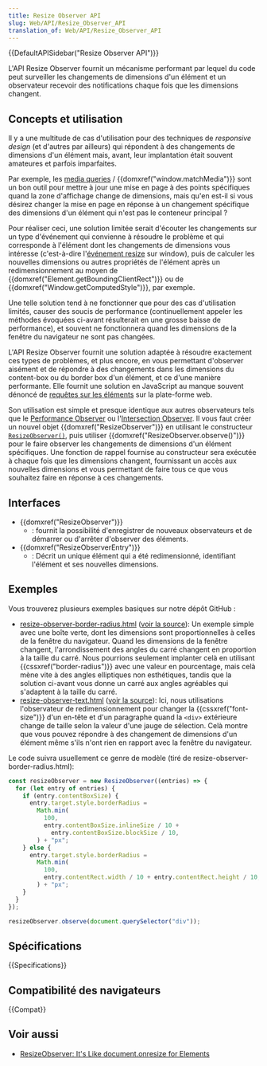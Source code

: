```yaml
---
title: Resize Observer API
slug: Web/API/Resize_Observer_API
translation_of: Web/API/Resize_Observer_API
---
```


{{DefaultAPISidebar("Resize Observer API")}}

L'API Resize Observer fournit un mécanisme performant par lequel du code peut surveiller les changements de dimensions d'un élément et un observateur recevoir des notifications chaque fois que les dimensions changent.

## Concepts et utilisation

Il y a une multitude de cas d'utilisation pour des techniques de _responsive design_ (et d'autres par ailleurs) qui répondent à des changements de dimensions d'un élément mais, avant, leur implantation était souvent amateures et parfois imparfaites.

Par exemple, les [media queries](/fr/docs/Web/CSS/Media_Queries) / {{domxref("window.matchMedia")}} sont un bon outil pour mettre à jour une mise en page à des points spécifiques quand la zone d'affichage change de dimensions, mais qu'en est-il si vous désirez changer la mise en page en réponse à un changement spécifique des dimensions d'un élément qui n'est pas le conteneur principal ?

Pour réaliser ceci, une solution limitée serait d'écouter les changements sur un type d'événement qui convienne à résoudre le problème et qui corresponde à l'élément dont les changements de dimensions vous intéresse (c'est-à-dire l'[événement resize](/fr/docs/Web/API/Window/resize_event) sur window), puis de calculer les nouvelles dimensions ou autres propriétés de l'élément après un redimensionnement au moyen de {{domxref("Element.getBoundingClientRect")}} ou de {{domxref("Window.getComputedStyle")}}, par exemple.

Une telle solution tend à ne fonctionner que pour des cas d'utilisation limités, causer des soucis de performance (continuellement appeler les méthodes évoquées ci-avant résulterait en une grosse baisse de performance), et souvent ne fonctionnera quand les dimensions de la fenêtre du navigateur ne sont pas changées.

L'API Resize Observer fournit une solution adaptée à résoudre exactement ces types de problèmes, et plus encore, en vous permettant d'observer aisément et de répondre à des changements dans les dimensions du content-box ou du border box d'un élément, et ce d'une manière performante. Elle fournit une solution en JavaScript au manque souvent dénoncé de [requêtes sur les éléments](https://www.xanthir.com/b4PR0) sur la plate-forme web.

Son utilisation est simple et presque identique aux autres observateurs tels que le [Performance Observer](/fr/docs/Web/API/PerformanceObserver) ou l'[Intersection Observer](/fr/docs/Web/API/Intersection_Observer_API). Il vous faut créer un nouvel objet {{domxref("ResizeObserver")}} en utilisant le constructeur [`ResizeObserver()`](/fr/docs/Web/API/ResizeObserver/ResizeObserver), puis utiliser {{domxref("ResizeObserver.observe()")}} pour le faire observer les changements de dimensions d'un élément spécifiques. Une fonction de rappel fournise au constructeur sera exécutée à chaque fois que les dimensions changent, fournissant un accès aux nouvelles dimensions et vous permettant de faire tous ce que vous souhaitez faire en réponse à ces changements.

## Interfaces

- {{domxref("ResizeObserver")}}
  - : fournit la possibilité d'enregistrer de nouveaux observateurs et de démarrer ou d'arrêter d'observer des éléments.
- {{domxref("ResizeObserverEntry")}}
  - : Décrit un unique élément qui a été redimensionné, identifiant l'élément et ses nouvelles dimensions.

## Exemples

Vous trouverez plusieurs exemples basiques sur notre dépôt GitHub :

- [resize-observer-border-radius.html](https://mdn.github.io/dom-examples/resize-observer/resize-observer-border-radius.html) ([voir la source](https://github.com/mdn/dom-examples/blob/master/resize-observer/resize-observer-border-radius.html)): Un exemple simple avec une boîte verte, dont les dimensions sont proportionnelles à celles de la fenêtre du navigateur. Quand les dimensions de la fenêtre changent, l'arrondissement des angles du carré changent en proportion à la taille du carré. Nous pourrions seulement implanter celà en utilisant {{cssxref("border-radius")}} avec une valeur en pourcentage, mais celà mène vite à des angles elliptiques non esthétiques, tandis que la solution ci-avant vous donne un carré aux angles agréables qui s'adaptent à la taille du carré.
- [resize-observer-text.html](https://mdn.github.io/dom-examples/resize-observer/resize-observer-text.html) ([voir la source](https://github.com/mdn/dom-examples/blob/master/resize-observer/resize-observer-text.html)): Ici, nous utilisations l'observateur de redimensionnement pour changer la {{cssxref("font-size")}} d'un en-tête et d'un paragraphe quand la `<div>` extérieure change de taille selon la valeur d'une jauge de sélection. Celà montre que vous pouvez répondre à des changement de dimensions d'un élément même s'ils n'ont rien en rapport avec la fenêtre du navigateur.

Le code suivra usuellement ce genre de modèle (tiré de resize-observer-border-radius.html):

```js
const resizeObserver = new ResizeObserver((entries) => {
  for (let entry of entries) {
    if (entry.contentBoxSize) {
      entry.target.style.borderRadius =
        Math.min(
          100,
          entry.contentBoxSize.inlineSize / 10 +
            entry.contentBoxSize.blockSize / 10,
        ) + "px";
    } else {
      entry.target.style.borderRadius =
        Math.min(
          100,
          entry.contentRect.width / 10 + entry.contentRect.height / 10,
        ) + "px";
    }
  }
});

resizeObserver.observe(document.querySelector("div"));
```

## Spécifications

{{Specifications}}

## Compatibilité des navigateurs

{{Compat}}

## Voir aussi

- [ResizeObserver: It's Like document.onresize for Elements](https://developers.google.com/web/updates/2016/10/resizeobserver)
